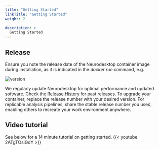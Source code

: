 ```yaml
---
title: "Getting Started"
linkTitle: "Getting Started"
weight: 2

description: >
  Getting Started
---
```


## Release
Ensure you note the release date of the Neurodesktop container image during installation, as it is indicated in the _docker run_ command, e.g. 

![version](/neurodeskapp/version.png 'version')

We regularly update Neurodesktop for optimal performance and updated software. Check the [Release History](/docs/overview/release-history) for past releases. To upgrade your container, replace the release number with your desired version. For replicable analysis pipelines, share the stable release number you used, enabling others to recreate your work environment anywhere.

## Video tutorial
See below for a 14 minute tutorial on getting started. 
{{< youtube 2ATgTOsiGdY >}}
<!-- Click [here](https://www.youtube.com/watch?v=2ATgTOsiGdY&list=PLXHdMkqf4kf_ch9quScSTX8YYaSnqnmqX&index=6) to watch a 14 minute tutorial video from eResearch 2021 -->

